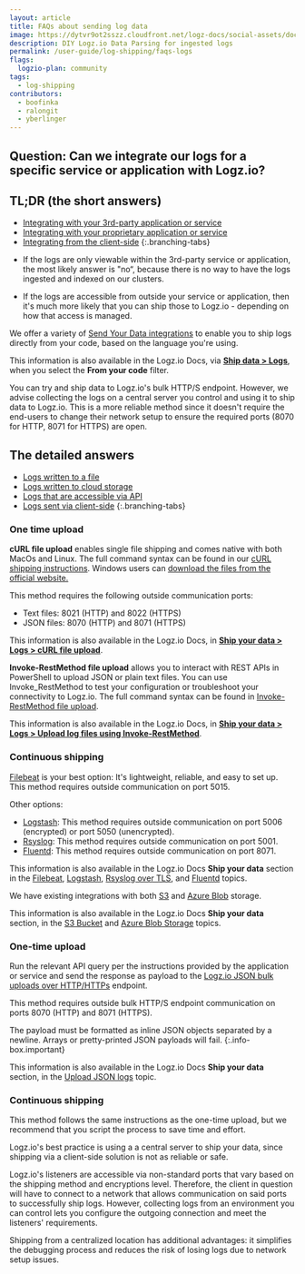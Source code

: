 ```yaml
---
layout: article
title: FAQs about sending log data 
image: https://dytvr9ot2sszz.cloudfront.net/logz-docs/social-assets/docs-social.jpg
description: DIY Logz.io Data Parsing for ingested logs
permalink: /user-guide/log-shipping/faqs-logs
flags: 
  logzio-plan: community
tags:
  - log-shipping
contributors:
  - boofinka
  - ralongit
  - yberlinger
---
```


## Question: Can we integrate our logs for a specific service or application with Logz.io?


## TL;DR (the short answers)


<!-- tabContainer:start -->
<div class="branching-container">

* [Integrating with your 3rd-party application or service](#3rd-party)
* [Integrating with your proprietary application or service](#proprietary)
* [Integrating from the client-side](#client-side)
{:.branching-tabs}

<!-- tab:start -->
<div id="3rd-party">


- If the logs are only viewable within the 3rd-party service or application, the most likely answer is "no“, because there is no way to have the logs ingested and indexed on our clusters.

- If the logs are accessible from outside your service or application, then it's much more likely that you can ship those to Logz.io - depending on how that access is managed.

</div>
<!-- tab:end -->


<!-- tab:start -->
<div id="proprietary">

We offer a variety of [Send Your Data integrations](https://app.logz.io/#/dashboard/send-your-data?tag=from-your-code&collection=log-sources) to enable you to ship logs directly from your code, based on the language you're using.

This information is also available in the Logz.io Docs, via [**Ship data > Logs**](https://docs.logz.io/shipping/#log-sources), when you select the **From your code** filter.

</div>

<!--tab:end -->

<!-- tab:start -->
<div id="client-side">

You can try and ship data to Logz.io's bulk HTTP/S endpoint. However, we advise collecting the logs on a central server you control and using it to ship data to Logz.io. This is a more reliable method since it doesn't require the end-users to change their network setup to ensure the required ports (8070 for HTTP, 8071 for HTTPS) are open.

</div>
<!-- tab:end -->
</div>


## The detailed answers

<!-- tabContainer:start -->
<div class="branching-container">

* [Logs written to a file](#file)
* [Logs written to cloud storage](#cloud)
* [Logs that are accessible via API](#api)
* [Logs sent via client-side](#clientside)
{:.branching-tabs}

<!-- tab:start -->
<div id="file">


### One time upload

**cURL file upload** enables single file shipping and comes native with both MacOs and Linux.  The full command syntax can be found in our [cURL shipping instructions](https://app.logz.io/#/dashboard/send-your-data/log-sources/curl). 
Windows users can [download the files from the official website.](https://curl.haxx.se/download.html)

This method requires the following outside communication ports: 

+ Text files: 8021 (HTTP) and 8022 (HTTPS)
+ JSON files: 8070 (HTTP) and 8071 (HTTPS) 

This information is also available in the Logz.io Docs, in [**Ship your data > Logs > cURL file upload**](https://docs.logz.io/shipping/log-sources/curl.html).


**Invoke-RestMethod file upload** allows you to interact with REST APIs in PowerShell to upload JSON or plain text files. You can use Invoke_RestMethod to test your configuration or troubleshoot your connectivity to Logz.io. The full command syntax can be found in [Invoke-RestMethod file upload](https://app.logz.io/#/dashboard/send-your-data/log-sources/file-upload).

This information is also available in the Logz.io Docs, in [**Ship your data > Logs > Upload log files using Invoke-RestMethod**](https://docs.logz.io/shipping/log-sources/file-upload.html).

### Continuous shipping
[Filebeat](https://app.logz.io/#/dashboard/send-your-data/log-sources/filebeat) is your best option: It's lightweight, reliable, and easy to set up. This method requires outside communication on port 5015.

Other options: 

- [Logstash](https://app.logz.io/#/dashboard/send-your-data/log-sources/logstash): This method requires outside communication on port 5006 (encrypted) or port 5050 (unencrypted).
- [Rsyslog](https://app.logz.io/#/dashboard/send-your-data/log-sources/rsyslog): This method requires outside communication on port 5001.
- [Fluentd](https://app.logz.io/#/dashboard/send-your-data/log-sources/fluentd): This method requires outside communication on port 8071.

This information is also available in the Logz.io Docs **Ship your data** section in the [Filebeat](https://docs.logz.io/shipping/log-sources/filebeat.html), [Logstash](https://docs.logz.io/shipping/log-sources/logstash.html), [Rsyslog over TLS](https://docs.logz.io/shipping/log-sources/rsyslog.html), and [Fluentd](https://docs.logz.io/shipping/log-sources/fluentd.html) topics.
</div>
<!-- tab:end -->


<!-- tab:start -->
<div id="cloud">

We have existing integrations with both [S3](https://app.logz.io/#/dashboard/send-your-data/log-sources/s3-bucket) and [Azure Blob](https://app.logz.io/#/dashboard/send-your-data/log-sources/azure-blob) storage.

This information is also available in the Logz.io Docs **Ship your data** section, in the [S3 Bucket](https://docs.logz.io/shipping/log-sources/s3-bucket.html)  and [Azure Blob Storage](https://docs.logz.io/shipping/log-sources/azure-blob.html) topics.

</div>
<!-- tab:end -->




<!-- tab:start -->
<div id="api">

### One-time upload

Run the relevant API query per the instructions provided by the application or service and send the response as  payload to the [Logz.io JSON bulk uploads over HTTP/HTTPs](https://app.logz.io/#/dashboard/send-your-data/log-sources/json-uploads?type=http-config) endpoint. 

This method requires outside bulk HTTP/S endpoint communication on ports 8070 (HTTP) and 8071 (HTTPS).

<!--info-box-start:info -->
The payload must be formatted as inline JSON objects separated by a newline. Arrays or pretty-printed JSON payloads will fail.
{:.info-box.important}
<!-- info-box-end -->

This information is also available in the Logz.io Docs **Ship your data** section, in the [Upload JSON logs](https://docs.logz.io/shipping/log-sources/json-uploads.html) topic.


### Continuous shipping

This method follows the same instructions as the one-time upload, but we recommend that you script the process to save time and effort. 




</div>
<!-- tab:end -->

<!-- tab:start -->
<div id="clientside">

Logz.io's best practice is using a a central server to ship your data, since shipping via a client-side solution is not as reliable or safe.

Logz.io's listeners are accessible via non-standard ports that vary based on the shipping method and encryptions level. Therefore, the client in question will have to connect to a network that allows communication on said ports to successfully ship logs. However, collecting logs from an environment you can control lets you configure the outgoing connection and meet the listeners' requirements.

Shipping from a centralized location has additional advantages: it simplifies the debugging process and reduces the risk of losing logs due to network setup issues. 

</div>
<!-- tab:end -->

</div>
